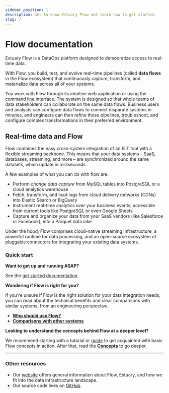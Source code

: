 ```yaml
---
sidebar_position: 1
description: Get to know Estuary Flow and learn how to get started.
slug: /
---
```


# Flow documentation

Estuary Flow is a DataOps platform designed to democratize access to real-time data.

With Flow, you build, test, and evolve real-time pipelines (called **data flows** in the Flow ecosystem) that continuously capture, transform, and materialize data across all of your systems.

You work with Flow through its intuitive web application or using the command line interface.
The system is designed so that whole teams of data stakeholders can collaborate on the same data flows. Business users and analysts can configure data flows to connect disparate systems in minutes,
and engineers can then refine those pipelines, troubleshoot, and configure complex transformations in their preferred environment.

## Real-time data and Flow

Flow combines the easy cross-system integration of an ELT tool with a flexible streaming backbone.
This means that your data systems – SaaS, databases, streaming, and more – are synchronized around the same datasets, which update in milliseconds.

A few examples of what you can do with flow are:

 * Perform *change data capture* from MySQL tables into PostgreSQL or a cloud analytics warehouse
 * Fetch, transform, and load logs from cloud delivery networks (CDNs) into Elastic Search or BigQuery
 * Instrument real-time analytics over your business events, accessible from current tools like PostgreSQL or even Google Sheets
 * Capture and organize your data from your SaaS vendors (like Salesforce or Facebook), into a Parquet data lake

Under the hood, Flow comprises cloud-native streaming infrastructure, a powerful runtime for data processing,
and an open-source ecosystem of pluggable connectors for integrating your existing data systems.

### Quick start

**Want to get up and running ASAP?**

See the [get started documentation](../getting-started/installation.md).

**Wondering if Flow is right for you?**

If you're unsure if Flow is the right solution for your data integration needs, you can read about the technical benefits and clear comparisons with similar systems, from an engineering perspective.

* **[Who should use Flow?](overview/who-should-use-flow.md)**
* **[Comparisons with other systems](overview/comparisons.md)**

**Looking to understand the concepts behind Flow at a deeper level?**

We recommend starting with a tutorial or [guide](../guides/create-dataflow.md) to get acquainted with basic Flow concepts in action.
After that, read the **[Concepts](concepts/README.md)** to go deeper.

****

### **Other resources**

* Our [website](https://www.estuary.dev) offers general information about Flow, Estuary, and how we fit into the data infrastructure landscape.
* Our source code lives on [GitHub](https://github.com/estuary).


